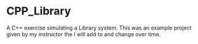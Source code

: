 # CPP_Library
A C++ exercise simulating a Library system. This was an example project given by my instructor the I will add to and change over time. 
